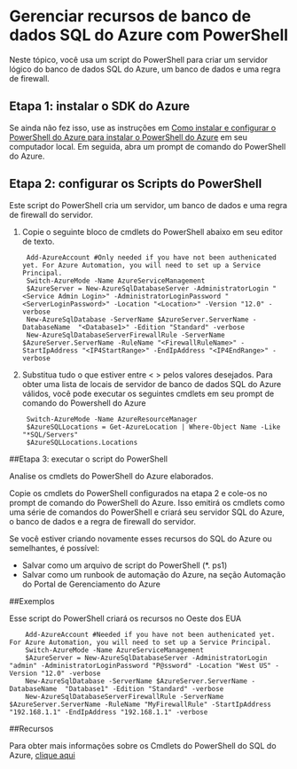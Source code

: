 <properties 
	pageTitle="Gerenciar recursos de banco de dados SQL do Azure com PowerShell" 
	description="Gerenciar banco de dados do SQL do Azure com linha de comando" 
	services="sql-database" 
	documentationCenter="" 
	authors="TigerMint" 
	manager="" 
	editor=""/>

<tags 
	ms.service="sql-database" 
	ms.workload="data-management" 
	ms.tgt_pltfrm="na" 
	ms.devlang="na" 
	ms.topic="article" 
	ms.date="04/13/2015" 
	ms.author="vinsonyu"/>

# Gerenciar recursos de banco de dados SQL do Azure com PowerShell


Neste tópico, você usa um script do PowerShell para criar um servidor lógico do banco de dados SQL do Azure, um banco de dados e uma regra de firewall.

## Etapa 1: instalar o SDK do Azure

Se ainda não fez isso, use as instruções em [Como instalar e configurar o PowerShell do Azure para instalar o PowerShell do Azure](powershell-install-configure.md) em seu computador local. Em seguida, abra um prompt de comando do PowerShell do Azure.


## Etapa 2: configurar os Scripts do PowerShell
Este script do PowerShell cria um servidor, um banco de dados e uma regra de firewall do servidor.


1. Copie o seguinte bloco de cmdlets do PowerShell abaixo em seu editor de texto.
		
		
		Add-AzureAccount #Only needed if you have not been authenicated yet. For Azure Automation, you will need to set up a Service Principal.
		Switch-AzureMode -Name AzureServiceManagement
		$AzureServer = New-AzureSqlDatabaseServer -AdministratorLogin "<Service Admin Login>" -AdministratorLoginPassword "<ServerLoginPassword>" -Location "<Location>" -Version "12.0" -verbose
		New-AzureSqlDatabase -ServerName $AzureServer.ServerName -DatabaseName  "<Database1>" -Edition "Standard" -verbose
		New-AzureSqlDatabaseServerFirewallRule -ServerName $AzureServer.ServerName -RuleName "<FirewallRuleName>" -StartIpAddress "<IP4StartRange>" -EndIpAddress "<IP4EndRange>" -verbose

2. Substitua tudo o que estiver entre < > pelos valores desejados. Para obter uma lista de locais de servidor de banco de dados SQL do Azure válidos, você pode executar os seguintes cmdlets em seu prompt de comando do Powershell do Azure

		Switch-AzureMode -Name AzureResourceManager
		$AzureSQLLocations = Get-AzureLocation | Where-Object Name -Like "*SQL/Servers"
		$AzureSQLLocations.Locations

##Etapa 3: executar o script do PowerShell

Analise os cmdlets do PowerShell do Azure elaborados.

Copie os cmdlets do PowerShell configurados na etapa 2 e cole-os no prompt de comando do PowerShell do Azure. Isso emitirá os cmdlets como uma série de comandos do PowerShell e criará seu servidor SQL do Azure, o banco de dados e a regra de firewall do servidor.

Se você estiver criando novamente esses recursos do SQL do  Azure ou semelhantes, é possível:

- Salvar como um arquivo de script do PowerShell (*. ps1)
- Salvar como um runbook de automação do Azure, na seção Automação do Portal de Gerenciamento do Azure 

##Exemplos

Esse script do PowerShell criará os recursos no Oeste dos EUA

		Add-AzureAccount #Needed if you have not been authenicated yet. For Azure Automation, you will need to set up a Service Principal.
		Switch-AzureMode -Name AzureServiceManagement
		$AzureServer = New-AzureSqlDatabaseServer -AdministratorLogin "admin" -AdministratorLoginPassword "P@ssword" -Location "West US" -Version "12.0" -verbose
		New-AzureSqlDatabase -ServerName $AzureServer.ServerName -DatabaseName  "Database1" -Edition "Standard" -verbose
		New-AzureSqlDatabaseServerFirewallRule -ServerName $AzureServer.ServerName -RuleName "MyFirewallRule" -StartIpAddress "192.168.1.1" -EndIpAddress "192.168.1.1" -verbose

##Recursos

Para obter mais informações sobre os Cmdlets do PowerShell do SQL do Azure, [clique aqui](https://msdn.microsoft.com/library/dn546726.aspx)

<!---HONumber=58-->